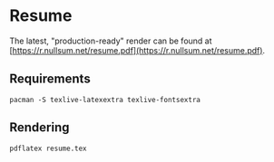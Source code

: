 # Resume
The latest, "production-ready" render can be found at [https://r.nullsum.net/resume.pdf](https://r.nullsum.net/resume.pdf).

## Requirements
```
pacman -S texlive-latexextra texlive-fontsextra
```
## Rendering
```
pdflatex resume.tex
```
